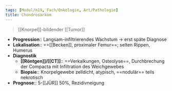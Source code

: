```yaml
---
tags: [Modul/m19, Fach/Onkologie, Art/Pathologie]
title: Chondrosarkom
---
```

> [[Knorpel]]-bildender [[Tumor]]
- **Progression**:: Langsam-infiltrierendes Wachstum → erst späte Diagnose
- **Lokalisation**:: ==[[Becken]], proximaler Femur==; selten Rippen, Humerus
- **Diagnostik**
	- **[[Röntgen]]/[[CT]]**:: ==Verkalkungen, Osteolyse==, Durchbrechung der Compacta mit Infiltration des Weichgewebes
	- **Biopsie**:: Knorpelgewebe zelldicht, atypisch, ==nodulär== teils nekrotisch
- **Prognose**:: 5-[[JÜR]] 50%, Rezidivneigung